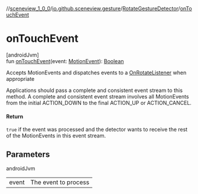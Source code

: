 //[sceneview_1_0_0](../../../index.md)/[io.github.sceneview.gesture](../index.md)/[RotateGestureDetector](index.md)/[onTouchEvent](on-touch-event.md)

# onTouchEvent

[androidJvm]\
fun [onTouchEvent](on-touch-event.md)(event: [MotionEvent](https://developer.android.com/reference/kotlin/android/view/MotionEvent.html)): [Boolean](https://kotlinlang.org/api/latest/jvm/stdlib/kotlin/-boolean/index.html)

Accepts MotionEvents and dispatches events to a [OnRotateListener](-on-rotate-listener/index.md) when appropriate

Applications should pass a complete and consistent event stream to this method. A complete and consistent event stream involves all MotionEvents from the initial ACTION_DOWN to the final ACTION_UP or ACTION_CANCEL.

#### Return

`true` if the event was processed and the detector wants to receive the rest of the MotionEvents in this event stream.

## Parameters

androidJvm

| | |
|---|---|
| event | The event to process |
